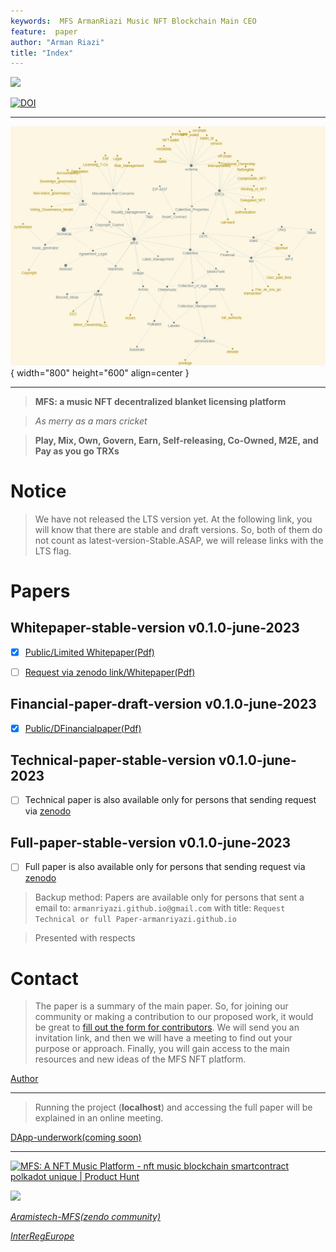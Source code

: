 ```yaml
---
keywords:  MFS ArmanRiazi Music NFT Blockchain Main CEO
feature:  paper
author: "Arman Riazi"
title: "Index"
---
```


<a href="https://app.fossa.com/projects/git%2Bgithub.com%2Farmanriazi%2Fmfs?ref=badge_shield" alt="FOSSA Status"><img src="https://app.fossa.com/api/projects/git%2Bgithub.com%2Farmanriazi%2Fmfs.svg?type=shield"/></a>

[![DOI](https://zenodo.org/badge/DOI/10.5281/zenodo.8023208.svg)](https://doi.org/10.5281/zenodo.8023208)

---

![knowledge Graph](./assets/foam.JPG){ width="800" height="600" align=center }

---

> **MFS: a music NFT decentralized blanket licensing platform**

> *As merry as a mars cricket*

> **Play, Mix, Own, Govern, Earn, Self-releasing, Co-Owned, M2E, and Pay as you go TRXs**

# Notice

> We have not released the LTS version yet. At the following link, you will know that there are stable and draft versions. So, both of them do not count as latest-version-Stable.ASAP, we will release links with the LTS flag.


# Papers

## Whitepaper-stable-version v0.1.0-june-2023

- [x] [Public/Limited Whitepaper(Pdf)](https://drive.google.com/file/d/1MzfAVVbeF8C-G73cEpEcAVGu4dwY9yny/view?usp=sharing)

- [ ] [Request via zenodo link/Whitepaper(Pdf)](https://drive.google.com/file/d/119Tnl4XAr_1_1m-W2h71GlYAJvqOKXQAA/view?usp=sharing)


## Financial-paper-draft-version v0.1.0-june-2023

- [x] [Public/DFinancialpaper(Pdf)](https://drive.google.com/file/d/1hm12ETub0MTbTFtJJBB5_gSAp_pMmlSO/view?usp=sharing)

## Technical-paper-stable-version v0.1.0-june-2023

- [ ] Technical paper is also available only for persons that sending request via [zenodo](https://zenodo.org/record/8023208)

## Full-paper-stable-version v0.1.0-june-2023

- [ ] Full paper is also available only for persons that sending request via [zenodo](https://zenodo.org/record/8023208)

> Backup method: Papers are available only for persons that sent a email to: `armanriyazi.github.io@gmail.com` with title: `Request Technical or full Paper-armanriyazi.github.io`

> Presented with respects

# Contact

> The paper is a summary of the main paper. So, for joining our community or making a contribution to our proposed work, it would be great to [fill out the form for contributors](forms/Form_partnership.md). We will send you an invitation link, and then we will have a meeting to find out your purpose or approach. Finally, you will gain access to the main resources and new ideas of the MFS NFT platform.

[Author](https://armanriazi.github.io/services)


---

> Running the project (**localhost**) and accessing the full paper will be explained in an online meeting.

[DApp-underwork(coming soon)](https://mfs.app)

<!--
[mfs-music.netlify.app(coming soon)](https://mfs-music.netlify.app)

[mfs-music.vercel.app(coming soon)](https://mfs-music.vercel.app)

[nft-music.vercel/netlify.app(coming soon)](https://nft-music.x.app)
-->

---

<a href="https://www.producthunt.com/posts/mfs-a-nft-music-platform?utm_source=badge-featured&utm_medium=badge&utm_souce=badge-mfs&#0045;a&#0045;nft&#0045;music&#0045;platform" target="_blank"><img src="https://api.producthunt.com/widgets/embed-image/v1/featured.svg?post_id=398779&theme=light" alt="MFS&#0058;&#0032;A&#0032;NFT&#0032;Music&#0032;Platform - nft&#0032;music&#0032;blockchain&#0032;smartcontract&#0032;polkadot&#0032;unique | Product Hunt" style="width: 250px; height: 54px;" width="250" height="54" /></a>


<a href="https://app.fossa.com/projects/git%2Bgithub.com%2Farmanriazi%2Fmfs?ref=badge_large" alt="FOSSA Status"><img src="https://app.fossa.com/api/projects/git%2Bgithub.com%2Farmanriazi%2Fmfs.svg?type=large"/></a>

*[Aramistech-MFS(zendo community)](https://zenodo.org/communities/aramistech-mfs)*

*[InterRegEurope](https://www.interregeurope.eu/project-ideas/nft-music-platform)*